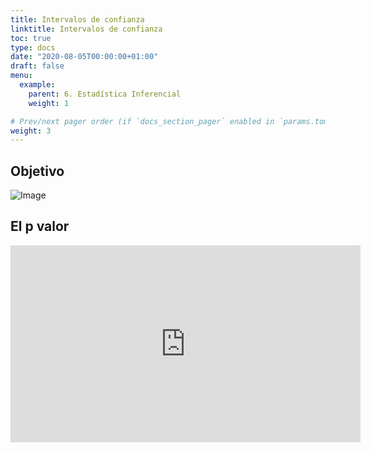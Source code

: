 ```yaml
---
title: Intervalos de confianza
linktitle: Intervalos de confianza
toc: true
type: docs
date: "2020-08-05T00:00:00+01:00"
draft: false
menu:
  example:
    parent: 6. Estadística Inferencial
    weight: 1

# Prev/next pager order (if `docs_section_pager` enabled in `params.toml`)
weight: 3
---
```


## Objetivo

![Image](/cursos/6-1-1.jpg)

## El p valor

<iframe width="560" height="315" src="https://www.youtube.com/embed/ibmjzFv4K1Y" frameborder="0" allow="accelerometer; autoplay; encrypted-media; gyroscope; picture-in-picture" allowfullscreen></iframe>

